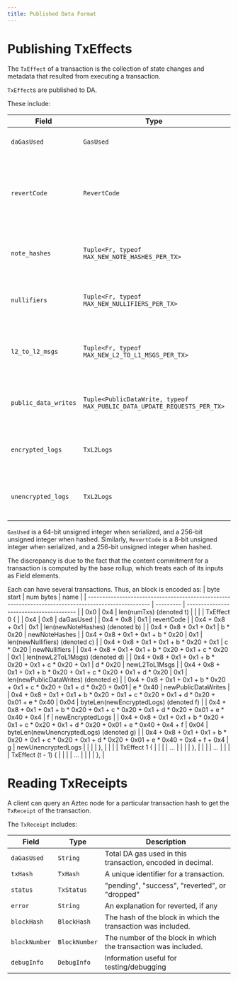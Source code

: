 ```yaml
---
title: Published Data Format
---
```


# Publishing TxEffects

The `TxEffect` of a transaction is the collection of state changes and metadata that resulted from executing a transaction.

`TxEffect`s are published to DA.

These include:

| Field                | Type                                                                    | Description                                                                          |
| -------------------- | ----------------------------------------------------------------------- | ------------------------------------------------------------------------------------ |
| `daGasUsed`          | `GasUsed`                                                               | Total DA gas used in this transaction.                                               |
| `revertCode`         | `RevertCode`                                                            | Indicates the reason for reverting in public application logic. 0 indicates success. |
| `note_hashes`        | `Tuple<Fr, typeof MAX_NEW_NOTE_HASHES_PER_TX>`                          | The note hashes to be inserted into the note hash tree.                              |
| `nullifiers`         | `Tuple<Fr, typeof MAX_NEW_NULLIFIERS_PER_TX>`                           | The nullifiers to be inserted into the nullifier tree.                               |
| `l2_to_l2_msgs`      | `Tuple<Fr, typeof MAX_NEW_L2_TO_L1_MSGS_PER_TX>`                        | The L2 to L1 messages to be inserted into the messagebox on L1.                      |
| `public_data_writes` | `Tuple<PublicDataWrite, typeof MAX_PUBLIC_DATA_UPDATE_REQUESTS_PER_TX>` | Public data writes to be inserted into the public data tree                          |
| `encrypted_logs`     | `TxL2Logs`                                                              | Buffers containing the emitted encrypted logs.                                       |
| `unencrypted_logs`   | `TxL2Logs`                                                              | Buffers containing the emitted unencrypted logs.                                     |

`GasUsed` is a 64-bit unsigned integer when serialized, and a 256-bit unsigned integer when hashed.
Similarly, `RevertCode` is a 8-bit unsigned integer when serialized, and a 256-bit unsigned integer when hashed.

The discrepancy is due to the fact that the content commitment for a transaction is computed by the base rollup, which treats each of its inputs as Field elements.

Each can have several transactions. Thus, an block is encoded as:
| byte start                                                                                           | num bytes | name                                    |
| ---------------------------------------------------------------------------------------------------- | --------- | --------------------------------------- |
| 0x0                                                                                                  | 0x4       | len(numTxs) (denoted t)                 |
|                                                                                                      |           | TxEffect 0 {                            |
| 0x4                                                                                                  | 0x8       | daGasUsed                               |
| 0x4 + 0x8                                                                                            | 0x1       | revertCode                              |
| 0x4 + 0x8 + 0x1                                                                                      | 0x1       | len(newNoteHashes) (denoted b)          |
| 0x4 + 0x8 + 0x1 + 0x1                                                                                | b * 0x20  | newNoteHashes                           |
| 0x4 + 0x8 + 0x1 + 0x1 + b * 0x20                                                                     | 0x1       | len(newNullifiers) (denoted c)          |
| 0x4 + 0x8 + 0x1 + 0x1 + b * 0x20 + 0x1                                                               | c * 0x20  | newNullifiers                           |
| 0x4 + 0x8 + 0x1 + 0x1 + b * 0x20 + 0x1 + c * 0x20                                                    | 0x1       | len(newL2ToL1Msgs) (denoted d)          |
| 0x4 + 0x8 + 0x1 + 0x1 + b * 0x20 + 0x1 + c * 0x20 + 0x1                                              | d * 0x20  | newL2ToL1Msgs                           |
| 0x4 + 0x8 + 0x1 + 0x1 + b * 0x20 + 0x1 + c * 0x20 + 0x1 + d * 0x20                                   | 0x1       | len(newPublicDataWrites) (denoted e)    |
| 0x4 + 0x8 + 0x1 + 0x1 + b * 0x20 + 0x1 + c * 0x20 + 0x1 + d * 0x20 + 0x01                            | e * 0x40  | newPublicDataWrites                     |
| 0x4 + 0x8 + 0x1 + 0x1 + b * 0x20 + 0x1 + c * 0x20 + 0x1 + d * 0x20 + 0x01 + e * 0x40                 | 0x04      | byteLen(newEncryptedLogs) (denoted f)   |
| 0x4 + 0x8 + 0x1 + 0x1 + b * 0x20 + 0x1 + c * 0x20 + 0x1 + d * 0x20 + 0x01 + e * 0x40 + 0x4           | f         | newEncryptedLogs                        |
| 0x4 + 0x8 + 0x1 + 0x1 + b * 0x20 + 0x1 + c * 0x20 + 0x1 + d * 0x20 + 0x01 + e * 0x40 + 0x4 + f       | 0x04      | byteLen(newUnencryptedLogs) (denoted g) |
| 0x4 + 0x8 + 0x1 + 0x1 + b * 0x20 + 0x1 + c * 0x20 + 0x1 + d * 0x20 + 0x01 + e * 0x40 + 0x4 + f + 0x4 | g         | newUnencryptedLogs                      |
|                                                                                                      |           | },                                      |
|                                                                                                      |           | TxEffect 1 {                            |
|                                                                                                      |           | ...                                     |
|                                                                                                      |           | },                                      |
|                                                                                                      |           | ...                                     |
|                                                                                                      |           | TxEffect (t - 1) {                      |
|                                                                                                      |           | ...                                     |
|                                                                                                      |           | },                                      |


# Reading TxReceipts

A client can query an Aztec node for a particular transaction hash to get the `TxReceipt` of the transaction.

The `TxReceipt` includes:

| Field         | Type          | Description                                                    |
| ------------- | ------------- | -------------------------------------------------------------- |
| `daGasUsed`   | `String`      | Total DA gas used in this transaction, encoded in decimal.     |
| `txHash`      | `TxHash`      | A unique identifier for a transaction.                         |
| `status`      | `TxStatus`    | "pending", "success", "reverted", or "dropped"                 |
| `error`       | `String`      | An explanation for reverted, if any                            |
| `blockHash`   | `BlockHash`   | The hash of the block in which the transaction was included.   |
| `blockNumber` | `BlockNumber` | The number of the block in which the transaction was included. |
| `debugInfo`   | `DebugInfo`   | Information useful for testing/debugging                       |

